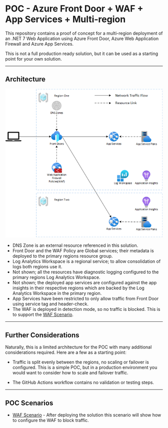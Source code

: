 # POC - Azure Front Door + WAF + App Services + Multi-region

This repository contains a proof of concept for a multi-region deployment of an .NET 7 Web Application using Azure Front Door, Azure Web Application Firewall and Azure App Services.

This is not a full production ready solution, but it can be used as a starting point for your own solution.

---

## Architecture

![architecture](./docs/images/architecture.png)

* DNS Zone is an external resource referenced in this solution.
* Front Door and the WAF Policy are Global services; their metadata is deployed to the primary regions resource group.
* Log Analytics Workspace is a regional service; to allow consolidation of logs both regions use it.
* Not shown; all the resources have diagnostic logging configured to the primary regions Log Analytics Workspace.
* Not shown; the deployed app services are configured against the app insights in their respective regions which are backed by the Log Analytics Workspace in the primary region.
* App Services have been restricted to only allow traffic from Front Door using service tag and header-check.
* The WAF is deployed in detection mode, so no traffic is blocked. This is to support the [WAF Scenario](/docs/scenario-waf.md).

---

## Further Considerations

Naturally, this is a limited architecture for the POC with many additional considerations required. Here are a few as a starting point:

* Traffic is split evenly between the regions, no scaling or failover is configured. This is a simple POC, but in a production environment you would want to consider how to scale and failover traffic.

* The GitHub Actions workflow contains no validation or testing steps.

---

## POC Scenarios

* [WAF Scenario](/docs/scenario-waf.md) - After deploying the solution this scenario will show how to configure the WAF to block traffic.
